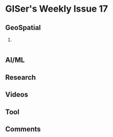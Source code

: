 # GISer's Weekly Issue 17

## GeoSpatial

1. []()

![]()

## AI/ML

## Research

## Videos

## Tool

## Comments
